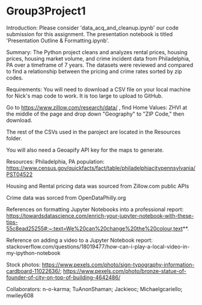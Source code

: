 # Group3Project1

Introduction:
Please consider 'data_acq_and_cleanup.ipynb' our code submission for this assignment. The presentation notebook is titled 'Presentation Outline & Formatting.ipynb'.

Summary:
The Python project cleans and analyzes rental prices, housing prices, housing market volume, and crime incident data from Philadelphia, PA over a timeframe of 7 years. The datasets were reviewed and compared to find a relationship between the pricing and crime rates sorted by zip codes.

Requirements:
You will need to download a CSV file on your local machine for Nick's map code to work. It is too large to upload to GitHub.

Go to https://www.zillow.com/research/data/ , find Home Values: ZHVI at the middle of the page and drop down "Geography" to "ZIP Code," then download.

The rest of the CSVs used in the paroject are located in the Resources folder.

You will also need a Geoapify API key for the maps to generate. 

Resources:
Philadelphia, PA population: https://www.census.gov/quickfacts/fact/table/philadelphiacitypennsylvania/PST04522

Housing and Rental pricing data was sourced from Zillow.com public APIs 

Crime data was sorced from OpenDataPhilly.org

References on formatting Jupyter Notebooks into a professional report: https://towardsdatascience.com/enrich-your-jupyter-notebook-with-these-tips-55c8ead25255#:~:text=We%20can%20change%20the%20colour,text**.

Reference on adding a video to a Jupyter Notebook report: stackoverflow.com/questions/18019477/how-can-i-play-a-local-video-in-my-ipython-notebook

Stock photos: https://www.pexels.com/photo/sign-typography-information-cardboard-11022636/; https://www.pexels.com/photo/bronze-statue-of-founder-of-city-on-top-of-building-4642486/

Collaborators:
n-o-karma; TuAnonShaman; Jackieoc; Michaelgcariello; mwiley608
